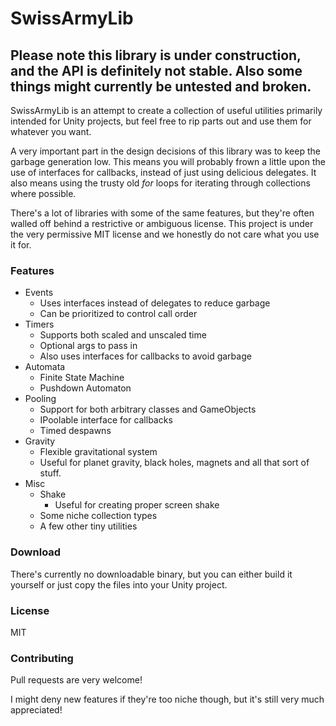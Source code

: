 # SwissArmyLib
## Please note this library is under construction, and the API is definitely not stable. Also some things might currently be untested and broken.

SwissArmyLib is an attempt to create a collection of useful utilities primarily intended for Unity projects, but feel free to rip parts out and use them for whatever you want.

A very important part in the design decisions of this library was to keep the garbage generation low. This means you will probably frown a little upon the use of interfaces for callbacks, instead of just using delicious delegates. It also means using the trusty old *for* loops for iterating through collections where possible.

There's a lot of libraries with some of the same features, but they're often walled off behind a restrictive or ambiguous license. 
This project is under the very permissive MIT license and we honestly do not care what you use it for.

### Features
* Events
    * Uses interfaces instead of delegates to reduce garbage
    * Can be prioritized to control call order
* Timers
    * Supports both scaled and unscaled time
    * Optional args to pass in
    * Also uses interfaces for callbacks to avoid garbage
* Automata
    * Finite State Machine
    * Pushdown Automaton
* Pooling
    * Support for both arbitrary classes and GameObjects
    * IPoolable interface for callbacks
    * Timed despawns
* Gravity
    * Flexible gravitational system
    * Useful for planet gravity, black holes, magnets and all that sort of stuff.
* Misc
    * Shake
        * Useful for creating proper screen shake
    * Some niche collection types
	* A few other tiny utilities

### Download
There's currently no downloadable binary, but you can either build it yourself or just copy the files into your Unity project.

### License
MIT

### Contributing
Pull requests are very welcome!

I might deny new features if they're too niche though, but it's still very much appreciated!
